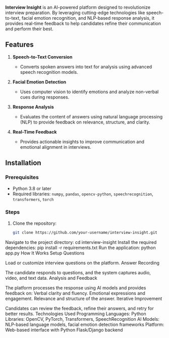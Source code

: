 **Interview Insight** is an AI-powered platform designed to revolutionize interview preparation. By leveraging cutting-edge technologies like speech-to-text, facial emotion recognition, and NLP-based response analysis, it provides real-time feedback to help candidates refine their communication and perform their best.


## Features

1. **Speech-to-Text Conversion**  
   - Converts spoken answers into text for analysis using advanced speech recognition models.

2. **Facial Emotion Detection**  
   - Uses computer vision to identify emotions and analyze non-verbal cues during responses.

3. **Response Analysis**  
   - Evaluates the content of answers using natural language processing (NLP) to provide feedback on relevance, structure, and clarity.

4. **Real-Time Feedback**  
   - Provides actionable insights to improve communication and emotional alignment in interviews.


## Installation

### Prerequisites
- Python 3.8 or later
- Required libraries: `numpy`, `pandas`, `opencv-python`, `speechrecognition`, `transformers`, `torch`

### Steps
1. Clone the repository:  
   ```bash
   git clone https://github.com/your-username/interview-insight.git
Navigate to the project directory:
cd interview-insight
Install the required dependencies:
pip install -r requirements.txt
Run the application:
python app.py
How It Works
Setup Questions

Load or customize interview questions on the platform.
Answer Recording

The candidate responds to questions, and the system captures audio, video, and text data.
Analysis and Feedback

The platform processes the response using AI models and provides feedback on:
Verbal clarity and fluency.
Emotional expressions and engagement.
Relevance and structure of the answer.
Iterative Improvement

Candidates can review the feedback, refine their answers, and retry for better results.
Technologies Used
Programming Languages: Python
Libraries: OpenCV, PyTorch, Transformers, SpeechRecognition
AI Models: NLP-based language models, facial emotion detection frameworks
Platform: Web-based interface with Python Flask/Django backend
